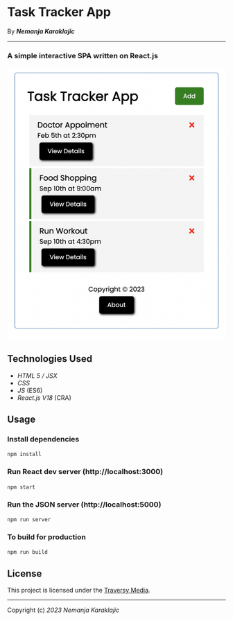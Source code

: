 # Task Tracker App

By _**Nemanja Karaklajic**_
<hr>

### A simple interactive SPA written on React.js


<img src='./assets/images/screen-app.png' />


## Technologies Used

* _HTML 5 / JSX_
* _CSS_
* _JS_ (ES6)
*  _React.js V18_ (CRA)

## Usage

### Install dependencies

```
npm install
```

### Run React dev server (http://localhost:3000)

```
npm start
```

### Run the JSON server (http://localhost:5000)

```
npm run server
```

### To build for production

```
npm run build
```

<!-- ## Deploy

Page has been deployed via [Github pages](https://letstayfoolish.github.io/task-tracker-app-react/) -->

## License


This project is licensed under the [Traversy Media](https://www.traversymedia.com/).

<hr>

Copyright (c) _2023_ _Nemanja Karaklajic_